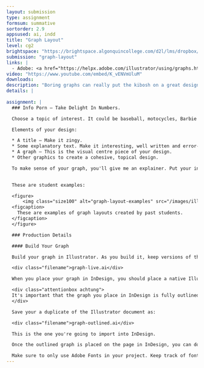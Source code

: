 ```yaml
---
layout: submission
type: assignment
formsum: summative
sortorder: 2.9
appsused: ai, indd
title: "Graph Layout"
level: cg2
brightspace: "https://brightspace.algonquincollege.com/d2l/lms/dropbox/user/folder_submit_files.d2l?db=121204&grpid=0&isprv=0&bp=0&ou=145550"
submission: "graph-layout"
links: |
  - Adobe: <a href="https://helpx.adobe.com/illustrator/using/graphs.html" title="Adobe: Graphs" target="_blank">Graphs</a>
video: "https://www.youtube.com/embed/K_vENVmUluM"
downloads:
description: "Boring graphs can really put the kibosh on a great design. As a designer, one of the most difficult and rewarding jobs is to transform boring data into exciting, engaging visuals. The challenge is to present so many numbers in a compelling way."
details: |
  
assignment: |
  ### Info Porn — Take Delight In Numbers.

  Choose a topic of interest. It could be baseball, motocycles, Barbie Dolls ... it's on you. Find some numbers related to it. So, for example, you could graph the powerband of the <a href="https://www.harley-davidson.com/us/en/motorcycles/2018/softail/fat-boy/detailed-specs-and-pricing.html" title="Harley Davidson Soft Tail Fat Boy" target="_blank">Harley Davidson Soft Tail Fat Boy</a>. In this specific example, you would graph horsepower on one axis and RPM on the other. Don't hesitate to pass your idea by me before you start.

  Elements of your design:

  * A title — Make it zingy.
  * Some explanatory text. Make it interesting, well written and error-free.
  * A graph — This is the visual centre piece of your design.
  * Other graphics to create a cohesive, topical design.

  To make sense of your graph, you'll give me an explainer. Put your information in context, graphically. Your graph needs to be delivered in the form of a cohesive, unified page design — a letter-sized page. <strong>Create this layout in InDesign.</strong>

   
  These are student examples:

  <figure>
      <img class="size100" alt="graph-layout-examples" src="/images/illustrator-graph-layout/graphs-layout-student-examples.jpg">
  <figcaption>
    These are examples of graph layouts created by past students.
  </figcaption>
  </figure>

  ### Production Details

  #### Build Your Graph

  Build your graph in Illustrator. As you build it, keep versions of the artwork in a single file so you can revert to a previous version, if needed. Name your Illustrator file:

  <div class="filename">graph-live.ai</div>

  When you place your graph in InDesign, you should place a native Illustrator (.ai) document.

  <div class="attentionbox achtung">
  It's important that the graph you place in InDesign is fully outlined. Before you place your graph, make sure you duplicate your document. Outline all fonts in the graph. Also, select this duplicate graph, then expand it using Object > Expand...
  </div>

  Save your a duplicate of the Illustrator document as:

  <div class="filename">graph-outlined.ai</div>

  This is the one you're going to import into InDesign.

  Once the outlined graph is placed on the page in InDesign, you can do the rest of the layout there. Avoid placing a whole Illustrator layout in InDesign. <em>Only import the outlined graph.</em>

  Make sure to only use Adobe Fonts in your project. Keep track of font usage under <span class="command">Type > Find Fonts...</span>. The only fonts in the list should be the ones you're using in your design.
---
```

